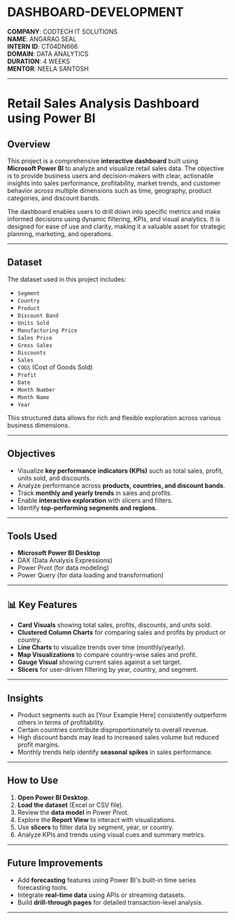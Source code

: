 # DASHBOARD-DEVELOPMENT

**COMPANY**: CODTECH IT SOLUTIONS  
**NAME**: ANGARAG SEAL  
**INTERN ID**: CT04DN666  
**DOMAIN**: DATA ANALYTICS  
**DURATION**: 4 WEEKS  
**MENTOR**: NEELA SANTOSH

 ---

 # Retail Sales Analysis Dashboard using Power BI

## Overview

This project is a comprehensive **interactive dashboard** built using **Microsoft Power BI** to analyze and visualize retail sales data. The objective is to provide business users and decision-makers with clear, actionable insights into sales performance, profitability, market trends, and customer behavior across multiple dimensions such as time, geography, product categories, and discount bands.

The dashboard enables users to drill down into specific metrics and make informed decisions using dynamic filtering, KPIs, and visual analytics. It is designed for ease of use and clarity, making it a valuable asset for strategic planning, marketing, and operations.

---

## Dataset

The dataset used in this project includes:

- `Segment`
- `Country`
- `Product`
- `Discount Band`
- `Units Sold`
- `Manufacturing Price`
- `Sales Price`
- `Gross Sales`
- `Discounts`
- `Sales`
- `COGS` (Cost of Goods Sold)
- `Profit`
- `Date`
- `Month Number`
- `Month Name`
- `Year`

This structured data allows for rich and flexible exploration across various business dimensions.

---

## Objectives

- Visualize **key performance indicators (KPIs)** such as total sales, profit, units sold, and discounts.
- Analyze performance across **products, countries, and discount bands**.
- Track **monthly and yearly trends** in sales and profits.
- Enable **interactive exploration** with slicers and filters.
- Identify **top-performing segments and regions**.

---

## Tools Used

- **Microsoft Power BI Desktop**
- DAX (Data Analysis Expressions)
- Power Pivot (for data modeling)
- Power Query (for data loading and transformation)

---

## 📊 Key Features

- **Card Visuals** showing total sales, profits, discounts, and units sold.
- **Clustered Column Charts** for comparing sales and profits by product or country.
- **Line Charts** to visualize trends over time (monthly/yearly).
- **Map Visualizations** to compare country-wise sales and profit.
- **Gauge Visual** showing current sales against a set target.
- **Slicers** for user-driven filtering by year, country, and segment.

---

##  Insights

- Product segments such as [Your Example Here] consistently outperform others in terms of profitability.
- Certain countries contribute disproportionately to overall revenue.
- High discount bands may lead to increased sales volume but reduced profit margins.
- Monthly trends help identify **seasonal spikes** in sales performance.

---

##  How to Use

1. **Open Power BI Desktop**.
2. **Load the dataset** (Excel or CSV file).
3. Review the **data model** in Power Pivot.
4. Explore the **Report View** to interact with visualizations.
5. Use **slicers** to filter data by segment, year, or country.
6. Analyze KPIs and trends using visual cues and summary metrics.

---

##  Future Improvements

- Add **forecasting** features using Power BI's built-in time series forecasting tools.
- Integrate **real-time data** using APIs or streaming datasets.
- Build **drill-through pages** for detailed transaction-level analysis.

---

